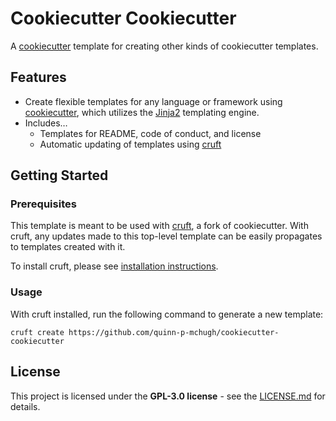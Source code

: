 # Cookiecutter Cookiecutter

A [cookiecutter](https://github.com/cookiecutter/cookiecutter) template for creating other kinds of cookiecutter templates.

## Features

- Create flexible templates for any language or framework using [cookiecutter](https://github.com/cookiecutter/cookiecutter), which utilizes the [Jinja2](https://jinja.palletsprojects.com/en/3.1.x/) templating engine.
- Includes…
  - Templates for README, code of conduct, and license
  - Automatic updating of templates using [cruft](https://github.com/cruft/cruft?tab=readme-ov-file#automating-updates-with-github-actions)

## Getting Started

### Prerequisites

This template is meant to be used with [cruft](https://github.com/cruft/cruft), a fork of cookiecutter. With cruft, any updates made to this top-level template can be easily propagates to templates created with it.

To install cruft, please see [installation instructions](https://github.com/cruft/cruft?tab=readme-ov-file#installation).

### Usage

With cruft installed, run the following command to generate a new template:

```
cruft create https://github.com/quinn-p-mchugh/cookiecutter-cookiecutter
```

## License

This project is licensed under the **GPL-3.0 license** - see the [LICENSE.md](LICENSE.md) for details.

